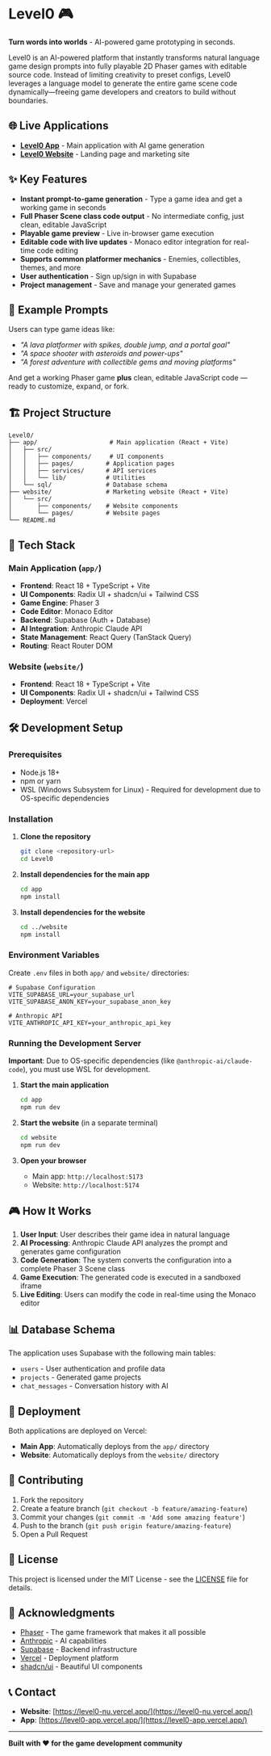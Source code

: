 # Level0 🎮

**Turn words into worlds** - AI-powered game prototyping in seconds.

Level0 is an AI-powered platform that instantly transforms natural language game design prompts into fully playable 2D Phaser games with editable source code. Instead of limiting creativity to preset configs, Level0 leverages a language model to generate the entire game scene code dynamically—freeing game developers and creators to build without boundaries.

## 🌐 Live Applications

- **[Level0 App](https://level0-app.vercel.app/)** - Main application with AI game generation
- **[Level0 Website](https://level0-nu.vercel.app/)** - Landing page and marketing site

## ✨ Key Features

- **Instant prompt-to-game generation** - Type a game idea and get a working game in seconds
- **Full Phaser Scene class code output** - No intermediate config, just clean, editable JavaScript
- **Playable game preview** - Live in-browser game execution
- **Editable code with live updates** - Monaco editor integration for real-time code editing
- **Supports common platformer mechanics** - Enemies, collectibles, themes, and more
- **User authentication** - Sign up/sign in with Supabase
- **Project management** - Save and manage your generated games

## 🎯 Example Prompts

Users can type game ideas like:
- *"A lava platformer with spikes, double jump, and a portal goal"*
- *"A space shooter with asteroids and power-ups"*
- *"A forest adventure with collectible gems and moving platforms"*

And get a working Phaser game **plus** clean, editable JavaScript code — ready to customize, expand, or fork.

## 🏗️ Project Structure

```
Level0/
├── app/                    # Main application (React + Vite)
│   ├── src/
│   │   ├── components/     # UI components
│   │   ├── pages/         # Application pages
│   │   ├── services/      # API services
│   │   └── lib/           # Utilities
│   └── sql/               # Database schema
├── website/               # Marketing website (React + Vite)
│   └── src/
│       ├── components/    # Website components
│       └── pages/         # Website pages
└── README.md
```

## 🚀 Tech Stack

### Main Application (`app/`)
- **Frontend**: React 18 + TypeScript + Vite
- **UI Components**: Radix UI + shadcn/ui + Tailwind CSS
- **Game Engine**: Phaser 3
- **Code Editor**: Monaco Editor
- **Backend**: Supabase (Auth + Database)
- **AI Integration**: Anthropic Claude API
- **State Management**: React Query (TanStack Query)
- **Routing**: React Router DOM

### Website (`website/`)
- **Frontend**: React 18 + TypeScript + Vite
- **UI Components**: Radix UI + shadcn/ui + Tailwind CSS
- **Deployment**: Vercel

## 🛠️ Development Setup

### Prerequisites
- Node.js 18+ 
- npm or yarn
- WSL (Windows Subsystem for Linux) - Required for development due to OS-specific dependencies

### Installation

1. **Clone the repository**
   ```bash
   git clone <repository-url>
   cd Level0
   ```

2. **Install dependencies for the main app**
   ```bash
   cd app
   npm install
   ```

3. **Install dependencies for the website**
   ```bash
   cd ../website
   npm install
   ```

### Environment Variables

Create `.env` files in both `app/` and `website/` directories:

```env
# Supabase Configuration
VITE_SUPABASE_URL=your_supabase_url
VITE_SUPABASE_ANON_KEY=your_supabase_anon_key

# Anthropic API
VITE_ANTHROPIC_API_KEY=your_anthropic_api_key
```

### Running the Development Server

**Important**: Due to OS-specific dependencies (like `@anthropic-ai/claude-code`), you must use WSL for development.

1. **Start the main application**
   ```bash
   cd app
   npm run dev
   ```

2. **Start the website** (in a separate terminal)
   ```bash
   cd website
   npm run dev
   ```

3. **Open your browser**
   - Main app: `http://localhost:5173`
   - Website: `http://localhost:5174`

## 🎮 How It Works

1. **User Input**: User describes their game idea in natural language
2. **AI Processing**: Anthropic Claude API analyzes the prompt and generates game configuration
3. **Code Generation**: The system converts the configuration into a complete Phaser 3 Scene class
4. **Game Execution**: The generated code is executed in a sandboxed iframe
5. **Live Editing**: Users can modify the code in real-time using the Monaco editor

## 📊 Database Schema

The application uses Supabase with the following main tables:

- `users` - User authentication and profile data
- `projects` - Generated game projects
- `chat_messages` - Conversation history with AI

## 🚀 Deployment

Both applications are deployed on Vercel:

- **Main App**: Automatically deploys from the `app/` directory
- **Website**: Automatically deploys from the `website/` directory

## 🤝 Contributing

1. Fork the repository
2. Create a feature branch (`git checkout -b feature/amazing-feature`)
3. Commit your changes (`git commit -m 'Add some amazing feature'`)
4. Push to the branch (`git push origin feature/amazing-feature`)
5. Open a Pull Request

## 📝 License

This project is licensed under the MIT License - see the [LICENSE](LICENSE) file for details.

## 🙏 Acknowledgments

- [Phaser](https://phaser.io/) - The game framework that makes it all possible
- [Anthropic](https://www.anthropic.com/) - AI capabilities
- [Supabase](https://supabase.com/) - Backend infrastructure
- [Vercel](https://vercel.com/) - Deployment platform
- [shadcn/ui](https://ui.shadcn.com/) - Beautiful UI components

## 📞 Contact

- **Website**: [https://level0-nu.vercel.app/](https://level0-nu.vercel.app/)
- **App**: [https://level0-app.vercel.app/](https://level0-app.vercel.app/)

---

**Built with ❤️ for the game development community**
